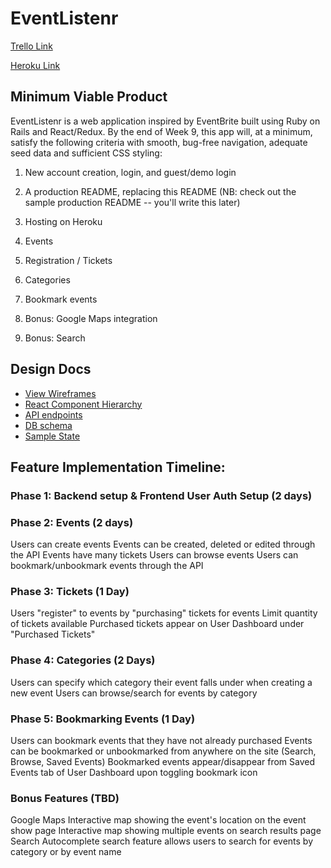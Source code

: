 # EventListenr

[Trello Link](https://trello.com/b/WcxLln60/eventlistenr)

[Heroku Link](https://eventlistenr.herokuapp.com/)

## Minimum Viable Product
EventListenr is a web application inspired by EventBrite built using Ruby on Rails and React/Redux. By the end of Week 9, this app will, at a minimum, satisfy the following criteria with smooth, bug-free navigation, adequate seed data and sufficient CSS styling:

  1. New account creation, login, and guest/demo login
  2. A production README, replacing this README (NB: check out the  sample production README -- you'll write this later)
  3. Hosting on Heroku
  4. Events
  5. Registration / Tickets
  6. Categories
  7. Bookmark events

  8. Bonus: Google Maps integration
  9. Bonus: Search

## Design Docs
* [View Wireframes](https://github.com/gevuong/EventListenr/tree/master/EventListenr/docs/wireframes)
* [React Component Hierarchy](https://github.com/gevuong/EventListenr/blob/master/EventListenr/docs/component_hierarchy.md)
* [API endpoints](https://github.com/gevuong/EventListenr/blob/master/EventListenr/docs/api-endpoints.md)
* [DB schema](https://github.com/gevuong/EventListenr/blob/master/EventListenr/docs/schema.md)
* [Sample State](https://github.com/gevuong/EventListenr/blob/master/EventListenr/docs/sample-state.md)

## Feature Implementation Timeline:

### Phase 1: Backend setup & Frontend User Auth Setup (2 days)

### Phase 2: Events (2 days)
Users can create events
Events can be created, deleted or edited through the API
Events have many tickets
Users can browse events
Users can bookmark/unbookmark events through the API

### Phase 3: Tickets (1 Day)
Users "register" to events by "purchasing" tickets for events
Limit quantity of tickets available
Purchased tickets appear on User Dashboard under "Purchased Tickets"

### Phase 4: Categories (2 Days)
Users can specify which category their event falls under when creating a new event
Users can browse/search for events by category

### Phase 5: Bookmarking Events (1 Day)
Users can bookmark events that they have not already purchased
Events can be bookmarked or unbookmarked from anywhere on the site (Search, Browse, Saved Events)
Bookmarked events appear/disappear from Saved Events tab of User Dashboard upon toggling bookmark icon


### Bonus Features (TBD)
Google Maps
Interactive map showing the event's location on the event show page
Interactive map showing multiple events on search results page
Search
Autocomplete search feature allows users to search for events by category or by event name
